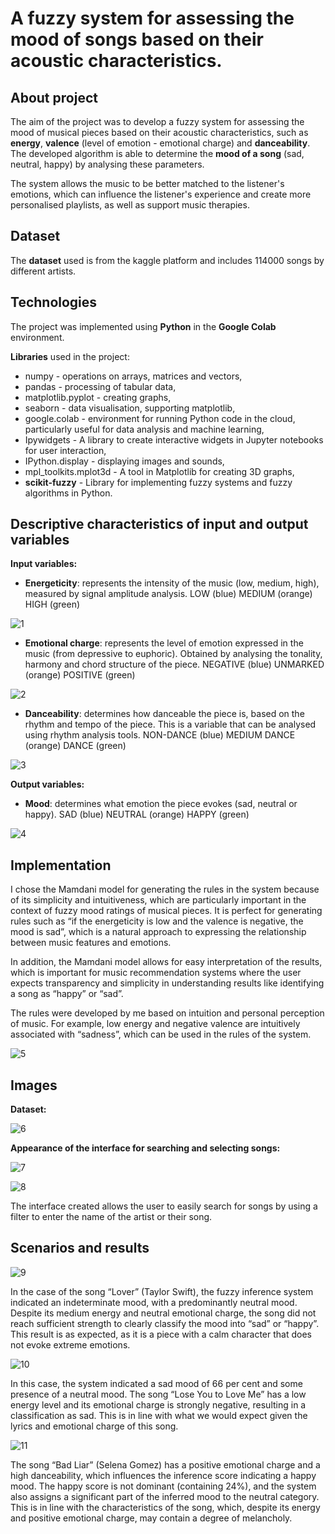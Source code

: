 # A fuzzy system for assessing the mood of songs based on their acoustic characteristics.

## About project
The aim of the project was to develop a fuzzy system for assessing the mood of musical pieces based on their acoustic characteristics, 
such as **energy**, **valence** (level of emotion - emotional charge) and **danceability**. The developed algorithm is able to determine 
the **mood of a song** (sad, neutral, happy) by analysing these parameters.

The system allows the music to be better matched to the listener's emotions, which can influence the listener's experience and create more 
personalised playlists, as well as support music therapies.

## Dataset
The **dataset** used is from the kaggle platform and includes 114000 songs by different artists.

## Technologies
The project was implemented using **Python** in the **Google Colab** environment.

**Libraries** used in the project:
- numpy - operations on arrays, matrices and vectors,
- pandas - processing of tabular data,
- matplotlib.pyplot - creating graphs,
- seaborn - data visualisation, supporting matplotlib,
- google.colab - environment for running Python code in the cloud, particularly useful for data analysis and machine learning,
- Ipywidgets - A library to create interactive widgets in Jupyter notebooks for user interaction,
- IPython.display - displaying images and sounds,
- mpl_toolkits.mplot3d - A tool in Matplotlib for creating 3D graphs,
- **scikit-fuzzy** - Library for implementing fuzzy systems and fuzzy algorithms in Python.

## Descriptive characteristics of input and output variables
**Input variables:**
- **Energeticity**: represents the intensity of the music (low, medium, high), measured by signal amplitude analysis.
LOW (blue)       MEDIUM (orange)       HIGH (green)

![1](./images/energetic_character_of_the_song.jpg)

- **Emotional charge**: represents the level of emotion expressed in the music (from depressive to euphoric). Obtained by analysing the tonality, harmony and chord structure of the piece.
NEGATIVE (blue)       UNMARKED (orange)       POSITIVE (green)

![2](./images/emotional_quality_of_the_song.jpg)

- **Danceability**: determines how danceable the piece is, based on the rhythm and tempo of the piece. This is a variable that can be analysed using rhythm analysis tools.
NON-DANCE (blue)       MEDIUM DANCE (orange)       DANCE (green)

![3](./images/level_of_danceability_of_the_song.jpg)

**Output variables:**
- **Mood**: determines what emotion the piece evokes (sad, neutral or happy).
SAD (blue)       NEUTRAL (orange)       HAPPY (green)

![4](./images/mood_of_the_song.jpg)


## Implementation

I chose the Mamdani model for generating the rules in the system because of its simplicity and intuitiveness, which are particularly important 
in the context of fuzzy mood ratings of musical pieces. It is perfect for generating rules such as “if the energeticity is low and the valence 
is negative, the mood is sad”, which is a natural approach to expressing the relationship between music features and emotions.

In addition, the Mamdani model allows for easy interpretation of the results, which is important for music recommendation systems where the user 
expects transparency and simplicity in understanding results like identifying a song as “happy” or “sad”.

The rules were developed by me based on intuition and personal perception of music. For example, low energy and negative valence are intuitively 
associated with “sadness”, which can be used in the rules of the system.

![5](./images/define_rules.jpg)

## Images
**Dataset:**

![6](./images/dataset.jpg)

**Appearance of the interface for searching and selecting songs:**

![7](./images/interface.jpg)

![8](./images/interface_with_filter.jpg)

The interface created allows the user to easily search for songs by using a filter to enter the name of the artist or their song.

## Scenarios and results

![9](./images/lover.jpg)

In the case of the song “Lover” (Taylor Swift), the fuzzy inference system indicated an indeterminate mood, with a predominantly neutral mood. 
Despite its medium energy and neutral emotional charge, the song did not reach sufficient strength to clearly classify the mood into “sad” or “happy”. 
This result is as expected, as it is a piece with a calm character that does not evoke extreme emotions.

![10](./images/lose_you_to_love_me.jpg)

In this case, the system indicated a sad mood of 66 per cent and some presence of a neutral mood. The song “Lose You to Love Me” has a low energy level 
and its emotional charge is strongly negative, resulting in a classification as sad. This is in line with what we would expect given the lyrics and emotional 
charge of this song.

![11](./images/bad_liar.jpg)

The song “Bad Liar” (Selena Gomez) has a positive emotional charge and a high danceability, which influences the inference score indicating a happy mood. 
The happy score is not dominant (containing 24%), and the system also assigns a significant part of the inferred mood to the neutral category. This is
in line with the characteristics of the song, which, despite its energy and positive emotional charge, may contain a degree of melancholy.
